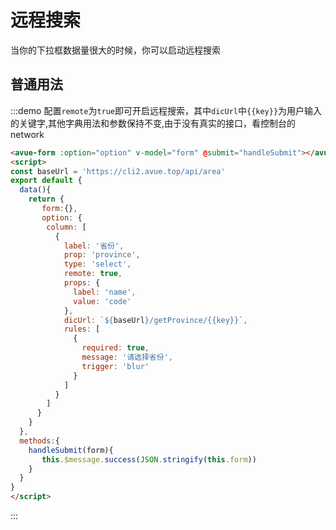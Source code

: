 <script>
const baseUrl = 'https://cli2.avue.top/api/area'
export default {
  data(){
    return {
       form:{},
       option: {
        column: [
          {
            label: '省份',
            prop: 'province',
            type: 'select',
            remote: true,
            props: {
              label: 'name',
              value: 'code'
            },
            dicUrl: `${baseUrl}/getProvince/{{key}}`,
            rules: [
              {
                required: true,
                message: '请选择省份',
                trigger: 'blur'
              }
            ]
          }
        ]
      }
    }
  },
  methods:{
    handleSubmit(form){
       this.$message.success(JSON.stringify(this.form))
    }
  }
}
</script>
# 远程搜索
当你的下拉框数据量很大的时候，你可以启动远程搜索

## 普通用法 
:::demo  配置`remote`为`true`即可开启远程搜索，其中`dicUrl`中`{{key}}`为用户输入的关键字,其他字典用法和参数保持不变,由于没有真实的接口，看控制台的network
```html
<avue-form :option="option" v-model="form" @submit="handleSubmit"></avue-form>
<script>
const baseUrl = 'https://cli2.avue.top/api/area'
export default {
  data(){
    return {
       form:{},
       option: {
        column: [
          {
            label: '省份',
            prop: 'province',
            type: 'select',
            remote: true,
            props: {
              label: 'name',
              value: 'code'
            },
            dicUrl: `${baseUrl}/getProvince/{{key}}`,
            rules: [
              {
                required: true,
                message: '请选择省份',
                trigger: 'blur'
              }
            ]
          }
        ]
      }
    }
  },
  methods:{
    handleSubmit(form){
       this.$message.success(JSON.stringify(this.form))
    }
  }
}
</script>

```
:::
